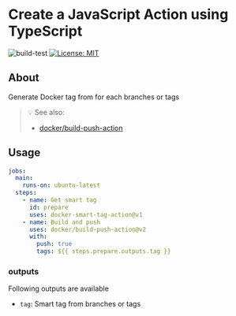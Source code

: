 # Create a JavaScript Action using TypeScript

![build-test](https://github.com/Surgo/docker-smart-tag-action/workflows/build-test/badge.svg)
[![License: MIT](https://img.shields.io/badge/License-MIT-yellow.svg)](https://opensource.org/licenses/MIT)

##  About

Generate Docker tag from for each branches or tags

> :bulb: See also:
> * [docker/build-push-action](https://github.com/docker/build-push-action/)

## Usage

```yaml
jobs:
  main:
    runs-on: ubuntu-latest
  steps:
    - name: Get smart tag
      id: prepare
      uses: docker-smart-tag-action@v1
    - name: Build and push
      uses: docker/build-push-action@v2
      with:
        push: true
        tags: ${{ steps.prepare.outputs.tag }}
```

### outputs

Following outputs are available

* `tag`: Smart tag from branches or tags
